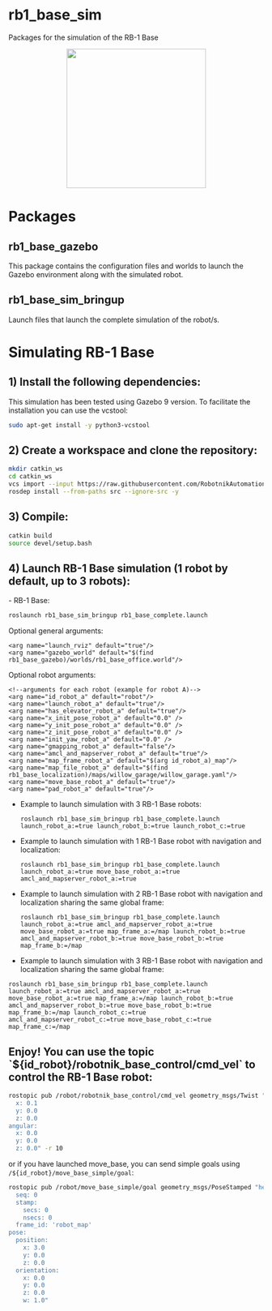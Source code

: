 rb1_base_sim
=============

Packages for the simulation of the RB-1 Base

<p align="center">
  <img src="https://github.com/RobotnikAutomation/rb1_base_sim/blob/melodic-master/doc/rb1_base.jpeg" width="275" />
</p>


<h1> Packages </h1>

<h2>rb1_base_gazebo</h2>

This package contains the configuration files and worlds to launch the Gazebo environment along with the simulated robot.

<h2>rb1_base_sim_bringup</h2>

Launch files that launch the complete simulation of the robot/s.


<h1>Simulating RB-1 Base</h1>

<h2> 1) Install the following dependencies: </h2>

This simulation has been tested using Gazebo 9 version. To facilitate the installation you can use the vcstool:

```bash
sudo apt-get install -y python3-vcstool
```

<h2> 2) Create a workspace and clone the repository: </h2>

```bash
mkdir catkin_ws
cd catkin_ws
vcs import --input https://raw.githubusercontent.com/RobotnikAutomation/rb1_base_sim/melodic-master/doc/rb1_base_sim.repos
rosdep install --from-paths src --ignore-src -y
```

<h2> 3) Compile: </h2>

```bash
catkin build
source devel/setup.bash
```


<h2> 4) Launch RB-1 Base simulation (1 robot by default, up to 3 robots): </h2>
- RB-1 Base: <br>

  ```bash
  roslaunch rb1_base_sim_bringup rb1_base_complete.launch
  ```

  Optional general arguments:
  ```
  <arg name="launch_rviz" default="true"/>
  <arg name="gazebo_world" default="$(find rb1_base_gazebo)/worlds/rb1_base_office.world"/>
  ```
  Optional robot arguments:
  ```
  <!--arguments for each robot (example for robot A)-->
  <arg name="id_robot_a" default="robot"/>
  <arg name="launch_robot_a" default="true"/>
  <arg name="has_elevator_robot_a" default="true"/>
  <arg name="x_init_pose_robot_a" default="0.0" />
  <arg name="y_init_pose_robot_a" default="0.0" />
  <arg name="z_init_pose_robot_a" default="0.0" />
  <arg name="init_yaw_robot_a" default="0.0" />
  <arg name="gmapping_robot_a" default="false"/>
  <arg name="amcl_and_mapserver_robot_a" default="true"/>
  <arg name="map_frame_robot_a" default="$(arg id_robot_a)_map"/>
  <arg name="map_file_robot_a" default="$(find rb1_base_localization)/maps/willow_garage/willow_garage.yaml"/>
  <arg name="move_base_robot_a" default="true"/>
  <arg name="pad_robot_a" default="true"/>
  ```
- Example to launch simulation with 3 RB-1 Base robots:
  ```
  roslaunch rb1_base_sim_bringup rb1_base_complete.launch launch_robot_a:=true launch_robot_b:=true launch_robot_c:=true
  ```
- Example to launch simulation with 1 RB-1 Base robot with navigation and localization:
  ```
  roslaunch rb1_base_sim_bringup rb1_base_complete.launch launch_robot_a:=true move_base_robot_a:=true amcl_and_mapserver_robot_a:=true
  ```
- Example to launch simulation with 2 RB-1 Base robot with navigation and localization sharing the same global frame:
  ```
  roslaunch rb1_base_sim_bringup rb1_base_complete.launch launch_robot_a:=true amcl_and_mapserver_robot_a:=true move_base_robot_a:=true map_frame_a:=/map launch_robot_b:=true amcl_and_mapserver_robot_b:=true move_base_robot_b:=true map_frame_b:=/map
  ```
- Example to launch simulation with 3 RB-1 Base robot with navigation and localization sharing the same global frame:
```
roslaunch rb1_base_sim_bringup rb1_base_complete.launch launch_robot_a:=true amcl_and_mapserver_robot_a:=true move_base_robot_a:=true map_frame_a:=/map launch_robot_b:=true amcl_and_mapserver_robot_b:=true move_base_robot_b:=true map_frame_b:=/map launch_robot_c:=true amcl_and_mapserver_robot_c:=true move_base_robot_c:=true map_frame_c:=/map
```
<h2> Enjoy! You can use the topic `${id_robot}/robotnik_base_control/cmd_vel` to control the RB-1 Base robot: </h2>

```bash
rostopic pub /robot/robotnik_base_control/cmd_vel geometry_msgs/Twist "linear:
  x: 0.1
  y: 0.0
  z: 0.0
angular:
  x: 0.0
  y: 0.0
  z: 0.0" -r 10
```

or if you have launched move_base, you can send simple goals using `/${id_robot}/move_base_simple/goal`:
```bash
rostopic pub /robot/move_base_simple/goal geometry_msgs/PoseStamped "header:
  seq: 0
  stamp:
    secs: 0
    nsecs: 0
  frame_id: 'robot_map'
pose:
  position:
    x: 3.0
    y: 0.0
    z: 0.0
  orientation:
    x: 0.0
    y: 0.0
    z: 0.0
    w: 1.0" 
```


